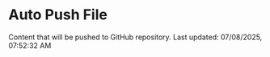 # Auto Push File

Content that will be pushed to GitHub repository.
Last updated: 07/08/2025, 07:52:32 AM